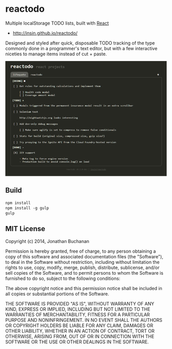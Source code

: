reactodo
========

Multiple localStorage TODO lists, built with [React](http://facebook.github.io/react)

* http://insin.github.io/reactodo/

Designed and styled after quick, disposable TODO tracking of the type commonly
done in a programmer's text editor, but with a few interactive niceties to
manage items instead of cut + paste.

![reactodo screenshot](reactodo.png)

Build
-----

    npm install
    npm install -g gulp
    gulp

MIT License
-----------

Copyright (c) 2014, Jonathan Buchanan

Permission is hereby granted, free of charge, to any person obtaining a copy of
this software and associated documentation files (the "Software"), to deal in
the Software without restriction, including without limitation the rights to
use, copy, modify, merge, publish, distribute, sublicense, and/or sell copies of
the Software, and to permit persons to whom the Software is furnished to do so,
subject to the following conditions:

The above copyright notice and this permission notice shall be included in all
copies or substantial portions of the Software.

THE SOFTWARE IS PROVIDED "AS IS", WITHOUT WARRANTY OF ANY KIND, EXPRESS OR
IMPLIED, INCLUDING BUT NOT LIMITED TO THE WARRANTIES OF MERCHANTABILITY, FITNESS
FOR A PARTICULAR PURPOSE AND NONINFRINGEMENT. IN NO EVENT SHALL THE AUTHORS OR
COPYRIGHT HOLDERS BE LIABLE FOR ANY CLAIM, DAMAGES OR OTHER LIABILITY, WHETHER
IN AN ACTION OF CONTRACT, TORT OR OTHERWISE, ARISING FROM, OUT OF OR IN
CONNECTION WITH THE SOFTWARE OR THE USE OR OTHER DEALINGS IN THE SOFTWARE.